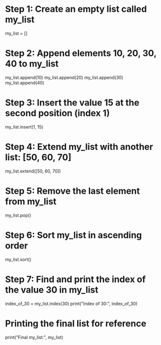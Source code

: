 # Step 1: Create an empty list called my_list
my_list = []

# Step 2: Append elements 10, 20, 30, 40 to my_list
my_list.append(10)
my_list.append(20)
my_list.append(30)
my_list.append(40)

# Step 3: Insert the value 15 at the second position (index 1)
my_list.insert(1, 15)

# Step 4: Extend my_list with another list: [50, 60, 70]
my_list.extend([50, 60, 70])

# Step 5: Remove the last element from my_list
my_list.pop()

# Step 6: Sort my_list in ascending order
my_list.sort()

# Step 7: Find and print the index of the value 30 in my_list
index_of_30 = my_list.index(30)
print("Index of 30:", index_of_30)

# Printing the final list for reference
print("Final my_list:", my_list)
